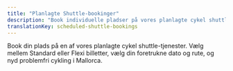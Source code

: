 ```yaml
---
title: "Planlagte Shuttle-bookinger"
description: "Book individuelle pladser på vores planlagte cykel shuttle-tjenester i Mallorca"
translationKey: scheduled-shuttle-bookings
---
```


Book din plads på en af vores planlagte cykel shuttle-tjenester. Vælg mellem Standard eller Flexi billetter, vælg din foretrukne dato og rute, og nyd problemfri cykling i Mallorca.

<link rel="stylesheet" href="/css/booking-form.css?v=5">
<script src="https://js.stripe.com/v3/"></script>

<!-- Scheduled shuttle booking form will be loaded here -->
<div id="scheduled-booking-container"></div>

<script src="/js/scheduled-booking-form.js?v=1"></script>
